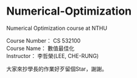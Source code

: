 # Numerical-Optimization
Numerical Optimization course at NTHU

Course Number： CS 532100   
Course Name：   數值最佳化    
Instructor：    李哲榮(LEE, CHE-RUNG)

大家來抄學長的作業好歹留個Star，謝謝。
